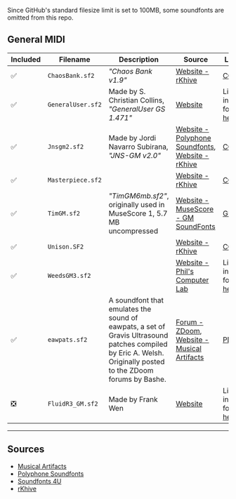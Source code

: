 Since GitHub's standard filesize limit is set to 100MB, some soundfonts are omitted from this repo.

## General MIDI

| Included | Filename | Description | Source | Licence |
| - | - | - | - | - |
| ✅ | `ChaosBank.sf2` | *"Chaos Bank v1.9"* | [Website - rKhive](https://rkhive.com/banks.html) | [CC0 1.0](https://rkhive.com/legal.html) |
| ✅ | `GeneralUser.sf2` | Made by S. Christian Collins, *"GeneralUser GS 1.471"* | [Website](https://schristiancollins.com/generaluser.php) | Licence included, found [here](https://schristiancollins.com/generaluser.php) |
| ✅ | `Jnsgm2.sf2` | Made by Jordi Navarro Subirana, *"JNS-GM v2.0"* | [Website - Polyphone Soundfonts](https://www.polyphone-soundfonts.com/documents/27-instrument-sets/55-jns-gm-2), [Website - rKhive](https://rkhive.com/banks.html) | [CC0 1.0](https://rkhive.com/legal.html) |
| ✅ | `Masterpiece.sf2` | | [Website - rKhive](https://rkhive.com/banks.html) | [CC0 1.0](https://rkhive.com/legal.html) |
| ✅ | `TimGM.sf2` | *"TimGM6mb.sf2"*, originally used in MuseScore 1, 5.7 MB uncompressed | [Website - MuseScore - GM SoundFonts](https://musescore.org/en/handbook/3/soundfonts-and-sfz-files#gm_soundfonts) | [GPLv2](https://www.gnu.org/licenses/old-licenses/gpl-2.0.en.html) |
| ✅ | `Unison.SF2` | | [Website - rKhive](https://rkhive.com/banks.html) | [CC0 1.0](https://rkhive.com/legal.html) |
| ✅ | `WeedsGM3.sf2` | | [Website - Phil's Computer Lab](https://www.philscomputerlab.com/general-midi-and-soundfonts.html) | Licence included, found [here](http://www.simpilot.net/~richnagel/#soundfonts) |
| ✅ | `eawpats.sf2` | A soundfont that emulates the sound of eawpats, a set of Gravis Ultrasound patches compiled by Eric A. Welsh. Originally posted to the ZDoom forums by Bashe. | [Forum - ZDoom](https://forum.zdoom.org/viewtopic.php?t=50217), [Website - Musical Artifacts](https://musical-artifacts.com/artifacts/3101) | [PD](https://fairuse.stanford.edu/overview/public-domain/) |
| ❎ | `FluidR3_GM.sf2` | Made by Frank Wen | [Website](https://member.keymusician.com/Member/FluidR3_GM/index.html) | Licence included, found [here](https://member.keymusician.com/Member/FluidR3_GM/README.html) |

---

## Sources

- [Musical Artifacts](https://musical-artifacts.com/)
- [Polyphone Soundfonts](https://www.polyphone-soundfonts.com/download-soundfonts)
- [Soundfonts 4U](https://sites.google.com/site/soundfonts4u/)
- [rKhive](https://rkhive.com/)
